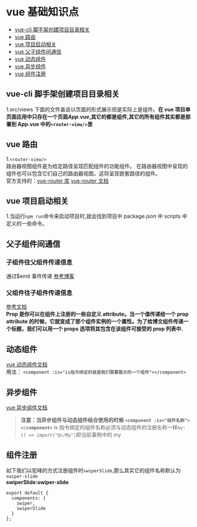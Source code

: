 # vue 基础知识点

- [vue-cli 脚手架创建项目目录相关](#vue-cli脚手架创建项目目录相关)
- [vue 路由](#vue路由)
- [vue 项目启动相关](#vue项目启动相关)
- [vue 父子组件间通信](#父子组件间通信)
- [vue 动态组件](#动态组件)
- [vue 异步组件](#异步组件)
- [vue 组件注册](#组件注册)

## vue-cli 脚手架创建项目目录相关

1.src/views 下面的文件虽说以页面的形式展示但是实际上是组件。**在 vue 项目单页面应用中只存在一个页面*App.vue*,其它的都是组件,其它的所有组件其实都是部署到 App.vue 中的`<router-view/>`里**

## vue 路由

1.`<router-view/>`  
路由器视图组件是为给定路径呈现匹配组件的功能组件。 在路由器视图中呈现的组件也可以包含它们自己的路由器视图，这将呈现嵌套路径的组件。  
官方支持的：[vue-router 库](https://github.com/vuejs/vue-router)
[vue-router 文档](https://router.vuejs.org/guide/#htmlr)

## vue 项目启动相关

1.当运行`npm run`命令来启动项目时,就会找到项目中 package.json 中 scripts 中定义的一些命令。

## 父子组件间通信

### 子组件往父组件传递信息

通过\$emit 事件传递
[参考博客](https://blog.csdn.net/GXing007/article/details/80908140)

### 父组件往子组件传递信息

[参考文档](https://cn.vuejs.org/v2/guide/components.html)  
**Prop 是你可以在组件上注册的一些自定义 attribute。当一个值传递给一个 prop attribute 的时候，它就变成了那个组件实例的一个属性。为了给博文组件传递一个标题，我们可以用一个 props 选项将其包含在该组件可接受的 prop 列表中.**

## 动态组件

[vue 动态组件文档](https://cn.vuejs.org/v2/guide/components.html)  
用法：
`<component :is="is指令绑定的就是我们需要展示的一个组件"></component>`

## 异步组件

[vue 异步组件文档](https://cn.vuejs.org/v2/guide/components.html)

> **注意：当异步组件与动态组件结合使用的时候 `<component :is="组件名称"></component>`** is 指令绑定的组件名称必须与动态组件的注册名称一样`my: () => import("@c/My")`即当前事例中的 my

## 组件注册

如下我们以驼峰的方式注册组件时`swiperSlide`,那么其实它的组件名称默认为`swiper-slide`  
**swiperSlide:swiper-slide**

```
export default {
  components: {
    swiper,
    swiperSlide
  }
};
```
